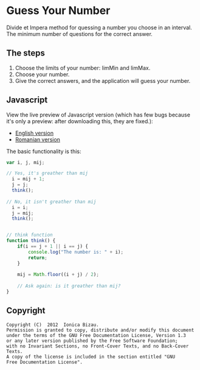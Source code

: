 Guess Your Number
=================

Divide et Impera method for quessing a number you choose in an interval.
The minimum number of questions for the correct answer.

## The steps
1. Choose the limits of your number: limMin and limMax.
2. Choose your number.
3. Give the correct answers, and the application will guess your number.

## Javascript

View the live preview of Javascript version (which has few bugs because it's only a preview: after downloading this, they are fixed.):

 - [English version](http://htmlpreview.github.com/?https://raw.github.com/IonicaBizau/guess-your-number/master/Javascript/en.html)
 - [Romanian version](http://htmlpreview.github.com/?https://raw.github.com/IonicaBizau/guess-your-number/master/Javascript/ro.html)

The basic functionality is this:

```js
var i, j, mij;

// Yes, it's greather than mij
  i = mij + 1;
  j = j;
  think();
 
// No, it isn't greather than mij
  i = i;
  j = mij;
  think();


// think function
function think() {
    if(i == j + 1 || i == j) {
        console.log("The number is: " + i);
        return;
    }
    
    mij = Math.floor((i + j) / 2);
    
    // Ask again: is it greather than mij?
}
```

## Copyright
    Copyright (C)  2012  Ionica Bizau.
    Permission is granted to copy, distribute and/or modify this document
    under the terms of the GNU Free Documentation License, Version 1.3
    or any later version published by the Free Software Foundation;
    with no Invariant Sections, no Front-Cover Texts, and no Back-Cover Texts.
    A copy of the license is included in the section entitled "GNU
    Free Documentation License".
